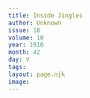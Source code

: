 ```yaml
---
title: Inside Jingles
author: Unknown
issue: 18
volume: 10
year: 1916
month: 42
day: V
tags:
layout: page.njk
image:
---
```



